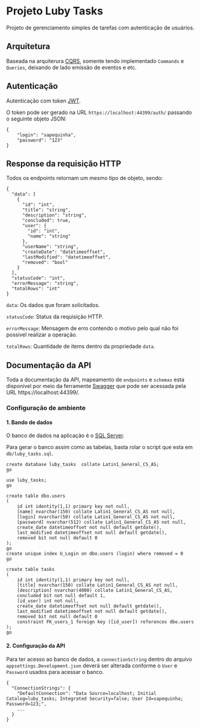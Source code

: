 # Projeto Luby Tasks
Projeto de gerenciamento simples de tarefas com autenticação de usuários.

## Arquitetura
Baseada na arquiterura [CQRS](https://docs.microsoft.com/pt-br/azure/architecture/patterns/cqrs), somente tendo implementado `Commands` e `Queries`, deixando de lado emissão de eventos e etc.

## Autenticação
Autenticação com token [JWT](https://jwt.io/introduction/).

O token pode ser gerado na URL `https://localhost:44399/auth/` passando o seguinte objeto JSON:
```
{
	"login": "sapequinha",
	"password": "123"
}
```

## Response da requisição HTTP
Todos os endpoints retornam um mesmo tipo de objeto, sendo:
```
{
  "data": [
    {
      "id": "int",
      "title": "string",
      "description": "string",
      "concluded": true,
      "user": {
        "id": "int",
        "name": "string"
      },
      "userName": "string",
      "createDate": "datetimeoffset",
      "lastModified": "datetimeoffset",
      "removed": "bool"
    }
  ],
  "statusCode": "int",
  "errorMessage": "string",
  "totalRows": "int"
}
```
`data`: Os dados que foram solicitados.

`statusCode`: Status da requisição HTTP.

`errorMessage`: Mensagem de erro contendo o motivo pelo qual não foi possível realizar a operação.

`totalRows`: Quantidade de items dentro da propriedade `data`.

## Documentação da API
Toda a documentação da API, mapeamento de `endpoints` e `schemas` esta disponível por meio da ferramente [Swagger](https://swagger.io/) que pode ser acessada pela URL https://localhost:44399/.

### Configuração de ambiente

#### 1. Bando de dados
O banco de dados na aplicação é o [SQL Server](https://www.microsoft.com/pt-br/sql-server).

Para gerar o banco assim como as tabelas, basta rolar o script que esta em `db/luby_tasks.sql`.
```
create database luby_tasks  collate Latin1_General_CS_AS;
go

use luby_tasks;
go

create table dbo.users
(
	id int identity(1,1) primary key not null,
	[name] nvarchar(150) collate Latin1_General_CS_AS not null,
	[login] nvarchar(50) collate Latin1_General_CS_AS not null,
	[password] nvarchar(512) collate Latin1_General_CS_AS not null,
	create_date datetimeoffset not null default getdate(),
	last_modified datetimeoffset not null default getdate(),
	removed bit not null default 0
);
go
create unique index U_Login on dbo.users (login) where removed = 0
go

create table tasks
(
	id int identity(1,1) primary key not null,
	[title] nvarchar(150) collate Latin1_General_CS_AS not null,
	[description] nvarchar(4000) collate Latin1_General_CS_AS,
	concluded bit not null default 1,
	[id_user] int not null,
	create_date datetimeoffset not null default getdate(),
	last_modified datetimeoffset not null default getdate(),
	removed bit not null default 0
	constraint FK_users_1 foreign key ([id_user]) references dbo.users
);
go
```
#### 2. Configuração da API
Para ter acesso ao banco de dados, a `connectionSctring` dentro do arquivo `appsettings.Development.json` deverá ser alterada conforme o `User` e `Password` usados para acessar o banco.
```
{
  "ConnectionStrings": {
    "DefaultConnection": "Data Source=localhost; Initial Catalog=luby_tasks; Integrated Security=false; User Id=sapequinha; Password=123;",
    ...
  }
}
```












